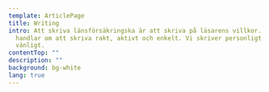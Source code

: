 ```yaml
---
template: ArticlePage
title: Writing
intro: Att skriva länsförsäkringska är att skriva på läsarens villkor. Det
  handlar om att skriva rakt, aktivt och enkelt. Vi skriver personligt och
  vänligt.
contentTop: ""
description: ""
background: bg-white
lang: true
---
```

